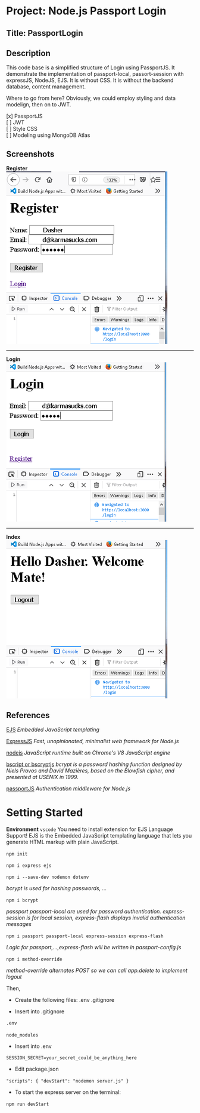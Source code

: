 # Project: Node.js Passport Login 

## Title: PassportLogin

## Description

This code base is a simplified structure of Login using PassportJS.  It demonstrate the implementation of passport-local, passort-session with expressJS, NodeJS, EJS.  It is without CSS.  It is without the backend database, content management.  

Where to go from here?  Obviously, we could employ styling and data modelign, then on to JWT.

[x] PassportJS  
[ ] JWT  
[ ] Style CSS  
[ ] Modeling using MongoDB Atlas  


## Screenshots

**Register**  
![register](https://github.com/hurricanemark/NodeJS-Passport-Login/blob/master/assets/img/register.PNG)

---

**Login**  
![Login](https://github.com/hurricanemark/NodeJS-Passport-Login/blob/master/assets/img/login.PNG)

---

**Index**  
![index page](https://github.com/hurricanemark/NodeJS-Passport-Login/blob/master/assets/img/indexpage.PNG)

## References

[EJS](https://ejs.co/#about) *Embedded JavaScript templating*   

[ExpressJS](https://expressjs.com/) *Fast, unopinionated, minimalist web framework for Node.js*  

[nodejs](https://nodejs.org/en/) *JavaScript runtime built on Chrome's V8 JavaScript engine*  

[bscript or bscryptjs](https://passwordhashing.com/BCrypt)
*bcrypt is a password hashing function designed by Niels Provos and David Mazières, based on the Blowfish cipher, and presented at USENIX in 1999.*

[passportJS](http://www.passportjs.org/packages/passport-local/) *Authentication middleware for Node.js*  


# Setting Started

**Environment** `vscode`
You need to  install extension for 
EJS Language Support!  EJS is the Embedded JavaScript templating language that lets you generate HTML markup with plain JavaScript.

`npm init`

`npm i express ejs`

`npm i --save-dev nodemon dotenv`

*bcrypt is used for hashing passwords, ...*

`npm i bcrypt`  

*passport passport-local are used for password authentication.  express-session is for local session, express-flash displays invalid authentication messages*


`npm i passport passport-local express-session express-flash`

*Logic for passport,...,express-flash will be written in passport-config.js*


`npm i method-override`

*method-override alternates POST so we can call app.delete to implement logout*

Then,  

- Create the following files:  .env .gitignore

- Insert into .gitignore

```
.env

node_modules
```  

- Insert into .env  

```
SESSION_SECRET=your_secret_could_be_anything_here
```  

- Edit package.json

`"scripts": { "devStart": "nodemon server.js" }`

- To start the express server on the terminal:

`npm run devStart`